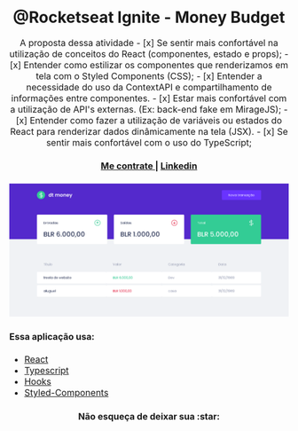 <h1 align="center">
  <br>
  @Rocketseat Ignite - Money Budget
</h1>

<p align="center"><font size="3">
A proposta dessa atividade
- [x]  Se sentir mais confortável na utilização de conceitos do React (componentes, estado e props);
- [x]  Entender como estilizar os componentes que renderizamos em tela com o Styled Components (CSS);
- [x]  Entender a necessidade do uso da ContextAPI e compartilhamento de informações entre componentes.
- [x]  Estar mais confortável com a utilização de API's externas. (Ex: back-end fake em MirageJS);
- [x]  Entender como fazer a utilização de variáveis ou estados do React para renderizar dados dinâmicamente na tela (JSX).
- [x]  Se sentir mais confortável com o uso do TypeScript;

<div align="center"><a name="menu"></a>
  <h4>
    <a href="https://reisebertini.netlify.app/">
      Me contrate
    </a>
    <span> | </span>
    <a href="https://www.linkedin.com/in/kalinka-dur%C3%A7o-dos-reis-b07484205/">
      Linkedin
    </a>
  </h4>
</div>

![Screenshot](https://github.com/kali-r3i5/budget/blob/master/src/snapshot.png)

#### <a name="software"></a>Essa aplicação usa:
* [React](https://pt-br.reactjs.org/)  
* [Typescript](https://www.typescriptlang.org/) 
* [Hooks](https://pt-br.reactjs.org/docs/hooks-intro.html)  
* [Styled-Components](https://styled-components.com/)

<h4 align="center">Não esqueça de deixar sua :star: </h4>
